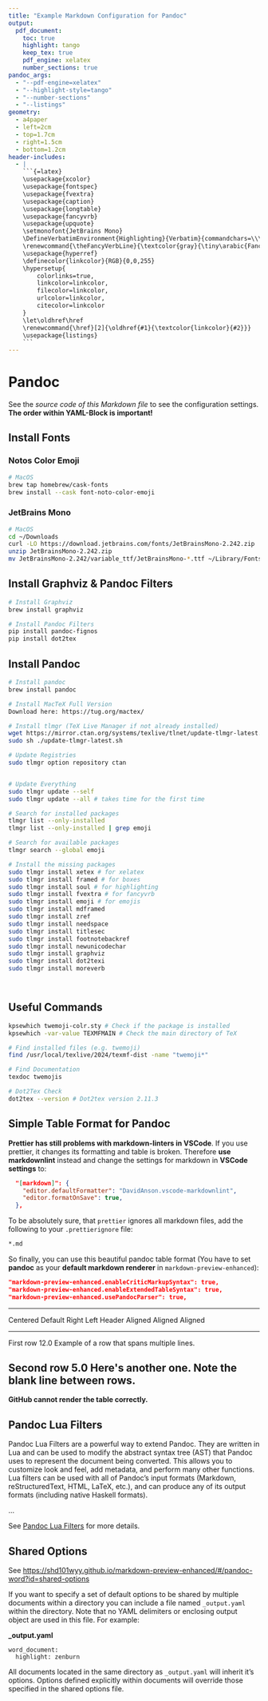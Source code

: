 ```yaml
---
title: "Example Markdown Configuration for Pandoc"
output:
  pdf_document:
    toc: true
    highlight: tango
    keep_tex: true
    pdf_engine: xelatex
    number_sections: true
pandoc_args:
  - "--pdf-engine=xelatex"
  - "--highlight-style=tango"
  - "--number-sections"
  - "--listings"
geometry:
  - a4paper
  - left=2cm
  - top=1.7cm
  - right=1.5cm
  - bottom=1.2cm
header-includes:
  - |
    ```{=latex}
    \usepackage{xcolor}
    \usepackage{fontspec}
    \usepackage{fvextra}
    \usepackage{caption}
    \usepackage{longtable}
    \usepackage{fancyvrb}
    \usepackage{upquote}
    \setmonofont{JetBrains Mono}
    \DefineVerbatimEnvironment{Highlighting}{Verbatim}{commandchars=\\\{\},breaklines=true,breakanywhere=true,numbers=left,numbersep=5pt,frame=single}
    \renewcommand{\theFancyVerbLine}{\textcolor{gray}{\tiny\arabic{FancyVerbLine}}}
    \usepackage{hyperref}
    \definecolor{linkcolor}{RGB}{0,0,255}
    \hypersetup{
        colorlinks=true,
        linkcolor=linkcolor,
        filecolor=linkcolor,
        urlcolor=linkcolor,
        citecolor=linkcolor
    }
    \let\oldhref\href
    \renewcommand{\href}[2]{\oldhref{#1}{\textcolor{linkcolor}{#2}}}
    \usepackage{listings}
    ```
---
```


# Pandoc

See the *source code of this Markdown file* to see the configuration settings. **The order within YAML-Block is important!**

## Install Fonts

### Notos Color Emoji

```bash
# MacOS
brew tap homebrew/cask-fonts
brew install --cask font-noto-color-emoji
```

### JetBrains Mono

```bash
# MacOS
cd ~/Downloads
curl -LO https://download.jetbrains.com/fonts/JetBrainsMono-2.242.zip
unzip JetBrainsMono-2.242.zip
mv JetBrainsMono-2.242/variable_ttf/JetBrainsMono-*.ttf ~/Library/Fonts/
```

## Install Graphviz & Pandoc Filters

```bash
# Install Graphviz
brew install graphviz

# Install Pandoc Filters
pip install pandoc-fignos
pip install dot2tex
```

## Install Pandoc

```bash
# Install pandoc
brew install pandoc

# Install MacTeX Full Version
Download here: https://tug.org/mactex/

# Install tlmgr (TeX Live Manager if not already installed)
wget https://mirror.ctan.org/systems/texlive/tlnet/update-tlmgr-latest.sh
sudo sh ./update-tlmgr-latest.sh

# Update Registries
sudo tlmgr option repository ctan


# Update Everything
sudo tlmgr update --self
sudo tlmgr update --all # takes time for the first time

# Search for installed packages
tlmgr list --only-installed
tlmgr list --only-installed | grep emoji

# Search for available packages
tlmgr search --global emoji

# Install the missing packages
sudo tlmgr install xetex # for xelatex
sudo tlmgr install framed # for boxes
sudo tlmgr install soul # for highlighting
sudo tlmgr install fvextra # for fancyvrb
sudo tlmgr install emoji # for emojis
sudo tlmgr install mdframed
sudo tlmgr install zref
sudo tlmgr install needspace
sudo tlmgr install titlesec
sudo tlmgr install footnotebackref
sudo tlmgr install newunicodechar
sudo tlmgr install graphviz
sudo tlmgr install dot2texi
sudo tlmgr install moreverb




```

## Useful Commands

```bash
kpsewhich twemoji-colr.sty # Check if the package is installed
kpsewhich -var-value TEXMFMAIN # Check the main directory of TeX

# Find installed files (e.g. twemoji)
find /usr/local/texlive/2024/texmf-dist -name "twemoji*"

# Find Documentation
texdoc twemojis

# Dot2Tex Check
dot2tex --version # Dot2tex version 2.11.3
```

## Simple Table Format for Pandoc

**Prettier has still problems with markdown-linters in VSCode**. If you use prettier, it changes its formatting and table is broken. Therefore **use markdownlint** instead and change the settings for markdown in **VSCode settings** to:

```json
  "[markdown]": {
    "editor.defaultFormatter": "DavidAnson.vscode-markdownlint",
    "editor.formatOnSave": true,
  },
```

To be absolutely sure, that `prettier` ignores all markdown files, add the following to your `.prettierignore` file:

```bash
*.md
```

So finally, you can use this beautiful pandoc table format (You have to set **pandoc** as your **default markdown renderer** in `markdown-preview-enhanced`):

```json
"markdown-preview-enhanced.enableCriticMarkupSyntax": true,
"markdown-preview-enhanced.enableExtendedTableSyntax": true,
"markdown-preview-enhanced.usePandocParser": true,
```

----------------------------------------------------------------------
 Centered   Default                    Right Left
  Header    Aligned                  Aligned Aligned
----------- ---------------- --------------- -------------------------
   First    row              12.0            Example of a row that
                                             spans multiple lines.

  Second    row              5.0             Here's another one. Note
                                             the blank line between
                                             rows.
----------------------------------------------------------------------

**GitHub cannot render the table correctly.**

## Pandoc Lua Filters

Pandoc Lua Filters are a powerful way to extend Pandoc. They are written in Lua and can be used to modify the abstract syntax tree (AST) that Pandoc uses to represent the document being converted. This allows you to customize look and feel, add metadata, and perform many other functions. Lua filters can be used with all of Pandoc’s input formats (Markdown, reStructuredText, HTML, LaTeX, etc.), and can produce any of its output formats (including native Haskell formats).

...

See [Pandoc Lua Filters](https://pandoc.org/lua-filters.html) for more details.

## Shared Options

See  <https://shd101wyy.github.io/markdown-preview-enhanced/#/pandoc-word?id=shared-options>

If you want to specify a set of default options to be shared by multiple documents within a directory you can include a file named `_output.yaml` within the directory. Note that no YAML delimiters or enclosing output object are used in this file. For example:

**\_output.yaml**

```
word_document:
  highlight: zenburn
```

All documents located in the same directory as `_output.yaml` will inherit it’s options. Options defined explicitly within documents will override those specified in the shared options file.
